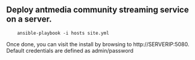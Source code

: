 Deploy antmedia community streaming service on a server.
-------------------------------------------

        ansible-playbook -i hosts site.yml

Once done, you can visit the install by browsing to http://SERVERIP:5080. Default credentials are defined as admin/password
